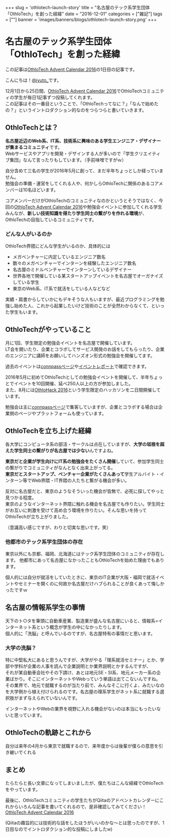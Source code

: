 +++
slug = 'othlotech-launch-story'
title = "名古屋のテック系学生団体「OthloTech」を創った経緯"
date = "2016-12-01"
categories = ["雑記"]
tags = [""]
banner = 'images/banners/blogs/othlotech-launch-story.png'
+++

# 名古屋のテック系学生団体「OthloTech」を創った経緯

この記事は[OthloTech Advent Calendar 2016](http://qiita.com/advent-calendar/2016/othlotech)の1日目の記事です。

こんにちは！[@iyuto_](https://twitter.com/iyuto_)です。
 
12月1日から25日間、[OthloTech Advent Calendar 2016](http://qiita.com/advent-calendar/2016/othlotech)でOthloTechコミュニティの学生が毎日1記事ずつ投稿してくれます。  
この記事はその一番目ということで、「OthloTechってなに？」「なんで始めたの？」というイントロダクション的なのをつらつらと書いていきます。

## OthloTechとは？

**名古屋近辺のWeb系、IT系、技術系に興味のある学生エンジニア・デザイナーが集まるコミュニティ**です。  
Webサービスやアプリを開発・デザインする人が多いので「学生クリエイティブ集団」なんて言ったりもしています。（手前味噌ですがｗ）

自分含めて三名の学生が2016年5月に創って、まだ半年ちょっとしか経っていません。  
勉強会の準備・運営をしてくれる人や、何かしらOthloTechに関係のあるコアメンバーは10名ほどいます。

コアメンバーだけがOthloTechのコミュニティなのかというとそうではなく、今回の[OthloTech Advent Calendar 2016](http://qiita.com/advent-calendar/2016/othlotech)や勉強会イベントに参加してくれる学生みんなが、**新しい技術知識を得たり学生同士の繋がりを作れる環境**が、OthloTechの目指しているコミュニティです。

### どんな人がいるのか

OthloTech界隈にどんな学生がいるのか、具体的には

- メガベンチャーに内定しているエンジニア数名
- 数々のメガベンチャーでインターンを経験したエンジニア数名
- 名古屋のミドルベンチャーでインターンしているデザイナー
- 世界各地で開催している某スタートアップイベントを名古屋でオーガナイズしている学生
- 東京のWeb系、IT系で就活をしている人などなど

実績・肩書からしていかにもデキそうな人もいますが、最近プログラミングを勉強し始めた人、これから起業したいけど技術のことが全然わからなくて、といった学生もいます。

## OthloTechがやっていること

月に1回、学生限定の勉強会イベントを名古屋で開催しています。  
LT会を開いたり、企業とコラボしてサービス開発のお話をしてもらったり、企業のエンジニアに講師をお願いしてハンズオン形式の勉強会を開催してます。

過去のイベントは[connpassページ](https://othlotech.connpass.com/)や[イベントレポート](http://www.othlo.tech/events/)で確認できます。

2016年5月に初めてOthloTechとしての勉強会イベントを開催して、半年ちょっとでイベントを10回開催、延べ250人以上の方が参加しました。  
また、8月には[OthloHack 2016](http://hack.othlo.tech/)という学生限定のハッカソンを二日間開催しています。

勉強会は主に[connpassページ](https://othlotech.connpass.com/)で集客していますが、企業とコラボする場合は企業側のページやプラットフォームも使っています。

## OthloTechを立ち上げた経緯

各大学にコンピュータ系の部活・サークルは点在していますが、**大学の垣根を超えた学生同士の繋がりが名古屋では少ない**んですよね。

**東京だと企業が学生向けにIT系の勉強会をたくさん開催**していて、参加学生同士の繋がりでコミュニティがなんとなく出来上がってる。  
**東京だとスタートアップ、ベンチャー企業がたくさんあって**学生アルバイト・インターン等でWeb界隈・IT界隈の人たちと繋がる機会が多い。

反対に名古屋だと、東京のようなそういった機会が皆無で、必死に探してやっと見つかる程度。  
東京のようなインターネット界隈に触れる機会を名古屋でも作りたい。学生同士がお互いに刺激を受けて高め合う環境を作りたい。そんな思いを持ってOthloTechが立ち上がりました。

（意識高い感じですが、わりと切実な思いです。笑）

### 他都市のテック系学生団体の存在
東京以外にも京都、福岡、北海道にはテック系学生団体のコミュニティが存在します。
他都市にあって名古屋になかったこともOthloTechを始めた理由でもあります。

個人的には自分が就活をしていたときに、東京のIT企業が大阪・福岡で就活イベントやセミナーを開くのに何故か名古屋だけハブられることが良くあって悔しかったですｗ

## 名古屋の情報系学生の事情

天下のト○タを筆頭に自動車産業、製造業が盛んな名古屋にいると、情報系=インターネット系という概念が学生の中になかったりします。  
個人的に「洗脳」と呼んでいるのですが、名古屋特有の事情だと思います。

### 大学の洗脳？

特に中堅私大にあると思うんですが、大学がやる「理系就活セミナー」とか、学部や学科が企業の人事を読んで企業説明とか業界説明とかするんですが、  
それが某自動車会社やその下請け、あとは地元SE・SI系、地元メーカー系の企業ばかり。そこにインターネットやWebっていう単語は出てこないんですね。  
その業界で、地元で就職するのが当たり前で、みんなそこに行くよ、みたいなのを大学側から植え付けられるのです。名古屋の理系学生がネット系に就職する選択肢がまず与えられていないんです。

インターネットやWebの業界を視野に入れる機会がないのは本当にもったいないと思っています。


## OthloTechの軌跡とこれから

自分は来年の4月から東京で就職するので、来年度からは後輩が僕らの意思を引き継いでくれる

## まとめ

たらたらと長い文章になってしまいましたが、僕たちはこんな経緯でOthloTechをやっています。

最後に、OthloTechコミュニティの学生たちがQiitaのアドベントカレンダーにこれからいろんな記事を書いてくれるので、是非確認してみてください！  
[OthloTech Advent Calendar 2016](http://qiita.com/advent-calendar/2016/othlotech)

(Qiitaの趣旨的には技術的な話をしたほうがいいのかな〜とは思ったのですが、1日目なのでイントロダクション的な投稿にしましたw)
